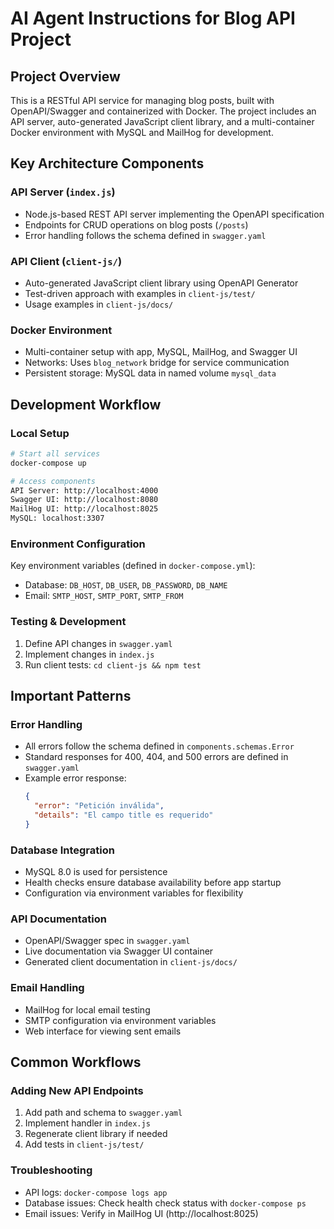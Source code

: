# AI Agent Instructions for Blog API Project

## Project Overview
This is a RESTful API service for managing blog posts, built with OpenAPI/Swagger and containerized with Docker. The project includes an API server, auto-generated JavaScript client library, and a multi-container Docker environment with MySQL and MailHog for development.

## Key Architecture Components

### API Server (`index.js`)
- Node.js-based REST API server implementing the OpenAPI specification
- Endpoints for CRUD operations on blog posts (`/posts`)
- Error handling follows the schema defined in `swagger.yaml`

### API Client (`client-js/`)
- Auto-generated JavaScript client library using OpenAPI Generator
- Test-driven approach with examples in `client-js/test/`
- Usage examples in `client-js/docs/`

### Docker Environment
- Multi-container setup with app, MySQL, MailHog, and Swagger UI
- Networks: Uses `blog_network` bridge for service communication
- Persistent storage: MySQL data in named volume `mysql_data`

## Development Workflow

### Local Setup
```bash
# Start all services
docker-compose up

# Access components
API Server: http://localhost:4000
Swagger UI: http://localhost:8080
MailHog UI: http://localhost:8025
MySQL: localhost:3307
```

### Environment Configuration
Key environment variables (defined in `docker-compose.yml`):
- Database: `DB_HOST`, `DB_USER`, `DB_PASSWORD`, `DB_NAME`
- Email: `SMTP_HOST`, `SMTP_PORT`, `SMTP_FROM`

### Testing & Development
1. Define API changes in `swagger.yaml`
2. Implement changes in `index.js`
3. Run client tests: `cd client-js && npm test`

## Important Patterns

### Error Handling
- All errors follow the schema defined in `components.schemas.Error`
- Standard responses for 400, 404, and 500 errors are defined in `swagger.yaml`
- Example error response:
  ```json
  {
    "error": "Petición inválida",
    "details": "El campo title es requerido"
  }
  ```

### Database Integration
- MySQL 8.0 is used for persistence
- Health checks ensure database availability before app startup
- Configuration via environment variables for flexibility

### API Documentation
- OpenAPI/Swagger spec in `swagger.yaml`
- Live documentation via Swagger UI container
- Generated client documentation in `client-js/docs/`

### Email Handling
- MailHog for local email testing
- SMTP configuration via environment variables
- Web interface for viewing sent emails

## Common Workflows

### Adding New API Endpoints
1. Add path and schema to `swagger.yaml`
2. Implement handler in `index.js`
3. Regenerate client library if needed
4. Add tests in `client-js/test/`

### Troubleshooting
- API logs: `docker-compose logs app`
- Database issues: Check health check status with `docker-compose ps`
- Email issues: Verify in MailHog UI (http://localhost:8025)